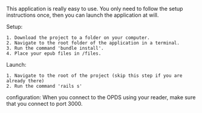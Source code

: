 This application is really easy to use. You only need to follow the setup instructions once, then you can launch the application at will.

Setup:

	1. Download the project to a folder on your computer. 
	2. Navigate to the root folder of the application in a terminal. 
	3. Run the command 'bundle install'. 
	4. Place your epub files in /files.

Launch:

	1. Navigate to the root of the project (skip this step if you are already there)
	2. Run the command 'rails s'

configuration:
	When you connect to the OPDS using your reader, make sure that you connect to port 3000.